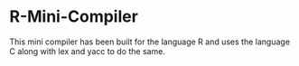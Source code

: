 # R-Mini-Compiler

This mini compiler has been built for the language R and uses the language C along with lex and yacc to do the same.
